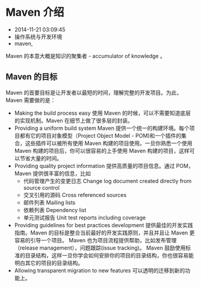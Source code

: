 # Maven 介绍
- 2014-11-21 03:09:45
- 操作系统与开发环境
- maven,

<!--markdown-->Maven 的本意大概是知识的聚集者 - accumulator of knowledge 。


<!--more-->


## Maven 的目标
Maven 的首要目标是让开发者以最短的时间，理解完整的开发项目。为此，Maven 需要做的是：

 - Making the build process easy
    使用 Maven 的时候，可以不需要知道底层的实现机制。Maven 在细节上做了很多层的封装。
 - Providing a uniform build system
    Maven 提供一个统一的构建环境。每个项目都有它的项目对象模型（Project Object Model - POM)和一个插件的集合，这些插件可以被所有使用 Maven 构建的项目使用。一旦你熟悉一个使用 Maven 构建的项目后，你可以很容易的上手使用 Maven 构建的项目，这样可以节省大量的时间。
 - Providing quality project information
    提供高质量的项目信息。通过 POM，Maven 提供很丰富的信息，比如
   - 代码管理产生的变更日志 Change log document created directly from source control
   - 交叉引用的源码 Cross referenced sources
   - 邮件列表 Mailing lists
   - 依赖列表 Dependency list
   - 单元测试报告 Unit test reports including coverage
 - Providing guidelines for best practices development
    提供最佳的开发实践指南。Maven 的目标是整合当前最好的开发实践原则，并且并且让 Maven 更容易的引导一个项目。
    Maven 也为项目流程提供帮助，比如发布管理（release management），问题跟踪(issue tracking)。
    Maven 鼓励使用标准的目录结构，这样一旦你学会如何安排你的项目的目录结构，你也很容易能明白其它的项目的目录结构。
 - Allowing transparent migration to new features
    可以透明的迁移到新的功能上。